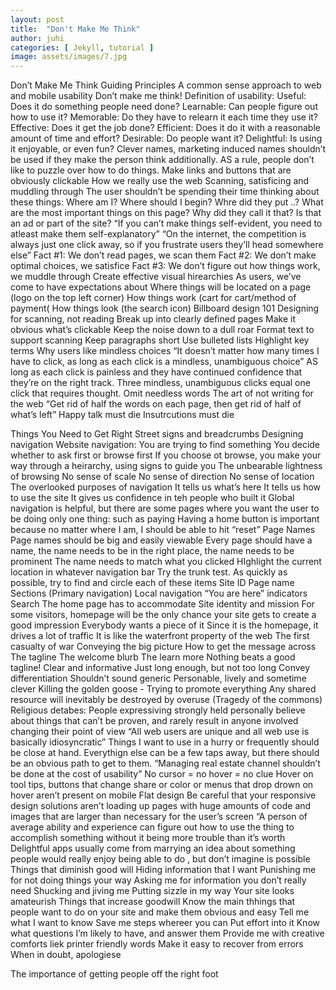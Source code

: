 ```yaml
---
layout: post
title:  "Don't Make Me Think"
author: juhi
categories: [ Jekyll, tutorial ]
image: assets/images/7.jpg
---
```


Don’t Make Me Think
Guiding Principles
A common sense approach to web and mobile usability
Don’t make me think!
Definition of usability:
Useful: Does it do something people need done?
Learnable: Can people figure out how to use it?
Memorable: Do they have to relearn it each time they use it?
Effective: Does it get the job done?
Efficient: Does it do it with a reasonable amount of time and effort?
Desirable: Do people want it?
Delightful: Is using it enjoyable, or even fun?
Clever names, marketing induced names shouldn’t be used if they make the person think additionally. AS a rule, people don’t like to puzzle over how to do things.
Make links and buttons that are obviously clickable
How we really use the web
Scanning, satisficing and muddling through
The user shouldn’t be spending their time thinking about these things:
Where am I?
Where should I begin?
Whre did they put ..?
What are the most important things on this page?
Why did they call it that?
Is that an ad or part of the site?
“If you can’t make things self-evident, you need to atleast make them self-explanatory”
“On the internet, the competition is always just one click away, so if you frustrate users they’ll head somewhere else”
Fact #1: We don’t read pages, we scan them
Fact #2: We don’t make optimal choices, we satisfice
Fact #3: We don’t figure out how things work, we muddle through
Create effective visual hirearchies
As users, we’ve come to have expectations about
Where things will be located on a page (logo on the top left corner)
How things work (cart for cart/method of payment(
How things look (the search icon)
Billboard design 101
Designing for scanning, not reading
Break up into clearly defined pages
Make it obvious what’s clickable
Keep the noise down to a dull roar
Format text to support scanning
Keep paragraphs short
Use bulleted lists
Highlight key terms
Why users like mindless choices
“It doesn’t matter how many times I have to click, as long as each click is a mindless, unambiguous choice”
AS long as each click is painless and they have continued confidence that they’re on the right track. Three mindless, unambiguous clicks equal one click that requires thought.
Omit needless words
The art of not writing for the web
“Get rid of half the words on each page, then get rid of half of what’s left”
Happy talk must die
Insutrcutions must die

Things You Need to Get Right
Street signs and breadcrumbs
Designing navigation
Website navigation:
You are trying to find something
You decide whether to ask first or browse first
If you choose ot browse, you make your way through a heirarchy, using signs to guide you
The unbearable lightness of browsing
No sense of scale
No sense of direction
No sense of location
The overlooked purposes of navigation
It tells us what’s here
It tells us how to use the site
It gives us confidence in teh people who built it
Global navigation is helpful, but there are some pages where you want the user to be doing only one thing: such as paying
Having a home button is important because no matter where I am, I should be able to hit “reset”
Page Names
Page names should be big and easily viewable
Every page should have a name, the name needs to be in the right place, the name needs to be prominent
The name needs to match what you clicked
HIghlight the current location in whatever navigation bar
Try the trunk test. As quickly as possible, try to find and circle each of these items
Site ID
Page name
Sections (Primary navigation)
Local navigation
“You are here” indicators
Search
The home page has to accommodate
Site identity and mission
For some visitors, homepage will be the only chance your site gets to create a good impression
Everybody wants a piece of it
Since it is the homepage, it drives a lot of traffic
It is like the waterfront property of the web
The first casualty of war
Conveying the big picture
How to get the message across
The tagline
The welcome blurb
The learn more
Nothing beats a good tagline!
Clear and informative
Just long enough, but not too long
Convey differentiation
Shouldn’t sound generic
Personable, lively and sometime clever
Killing the golden goose - Trying to promote everything
Any shared resource will inevitably be destroyed by overuse (Tragedy of the commons)
Religious detabes: People expressiving strongly held personally believe about things that can’t be proven, and rarely result in anyone involved changing their point of view
“All web users are unique and all web use is basically idiosyncratic”
Things I want to use in a hurry or frequently should be close at hand. Everythign else can be a few taps away, but there should be an obvious path to get to them.
“Managing real estate channel shouldn’t be done at the cost of usability”
No cursor = no hover = no clue
Hover on tool tips, buttons that change share or color or menus that drop drown on hover aren’t present on mobile
Flat design
Be careful that your responsive design solutions aren’t loading up pages with huge amounts of code and images that are larger than necessary for the user’s screen
“A person of average ability and experience can figure out how to use the thing to accomplish something without it being more trouble than it’s worth
Delightful apps usually come from marrying an idea about something people would really enjoy being able to do , but don’t imagine is possible
Things that diminish good will
Hiding information that I want
Punishing me for not doing things your way
Asking me for information you don’t really need
Shucking and jiving me
Putting sizzle in my way
Your site looks amateurish
Things that increase goodwill
Know the main thhings that people want to do on your site and make them obvious and easy
Tell me what I want to know
Save me steps whereer you can
Put effort into it
Know what questions I’m likely to have, and answer them
Provide me with creative comforts liek printer friendly words
Make it easy to recover from errors
When in doubt, apologiese
	
The importance of getting people off the right foot
